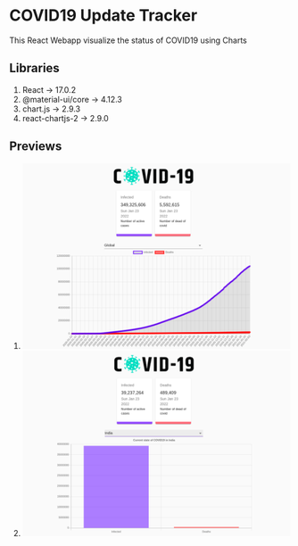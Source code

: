 # COVID19 Update Tracker

This React Webapp visualize the status of COVID19 using Charts

## Libraries

1. React -> 17.0.2
2. @material-ui/core -> 4.12.3
3. chart.js -> 2.9.3
4. react-chartjs-2 -> 2.9.0 <br/>

## Previews

1. ![alt tag](https://github.com/SanjoJins/COVID-19-UpdateTracker/blob/master/2.png)<br/>
2. ![alt tag](https://github.com/SanjoJins/COVID-19-UpdateTracker/blob/master/1.png)<br/>
